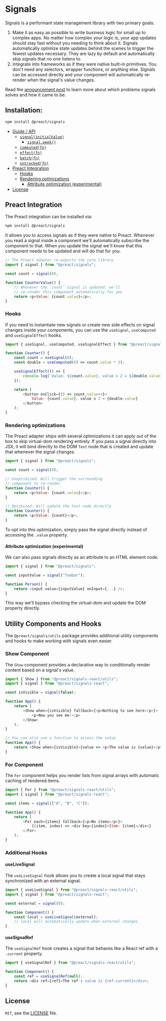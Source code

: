 # Signals

Signals is a performant state management library with two primary goals:

1. Make it as easy as possible to write business logic for small up to complex apps. No matter how complex your logic is, your app updates should stay fast without you needing to think about it. Signals automatically optimize state updates behind the scenes to trigger the fewest updates necessary. They are lazy by default and automatically skip signals that no one listens to.
2. Integrate into frameworks as if they were native built-in primitives. You don't need any selectors, wrapper functions, or anything else. Signals can be accessed directly and your component will automatically re-render when the signal's value changes.

Read the [announcement post](https://preactjs.com/blog/introducing-signals/) to learn more about which problems signals solves and how it came to be.

## Installation:

```sh
npm install @preact/signals
```

- [Guide / API](../../README.md#guide--api)
  - [`signal(initialValue)`](../../README.md#signalinitialvalue)
    - [`signal.peek()`](../../README.md#signalpeek)
  - [`computed(fn)`](../../README.md#computedfn)
  - [`effect(fn)`](../../README.md#effectfn)
  - [`batch(fn)`](../../README.md#batchfn)
  - [`untracked(fn)`](../../README.md#untrackedfn)
- [Preact Integration](#preact-integration)
  - [Hooks](#hooks)
  - [Rendering optimizations](#rendering-optimizations)
    - [Attribute optimization (experimental)](#attribute-optimization-experimental)
- [License](#license)

## Preact Integration

The Preact integration can be installed via:

```sh
npm install @preact/signals
```

It allows you to access signals as if they were native to Preact. Whenever you read a signal inside a component we'll automatically subscribe the component to that. When you update the signal we'll know that this component needs to be updated and will do that for you.

```js
// The Preact adapter re-exports the core library
import { signal } from "@preact/signals";

const count = signal(0);

function CounterValue() {
	// Whenever the `count` signal is updated, we'll
	// re-render this component automatically for you
	return <p>Value: {count.value}</p>;
}
```

### Hooks

If you need to instantiate new signals or create new side effects on signal changes inside your components, you can use the `useSignal`, `useComputed` and `useSignalEffect` hooks.

```js
import { useSignal, useComputed, useSignalEffect } from "@preact/signals";

function Counter() {
	const count = useSignal(0);
	const double = useComputed(() => count.value * 2);

	useSignalEffect(() => {
		console.log(`Value: ${count.value}, value x 2 = ${double.value}`);
	});

	return (
		<button onClick={() => count.value++}>
			Value: {count.value}, value x 2 = {double.value}
		</button>
	);
}
```

### Rendering optimizations

The Preact adapter ships with several optimizations it can apply out of the box to skip virtual-dom rendering entirely. If you pass a signal directly into JSX, it will bind directly to the DOM `Text` node that is created and update that whenever the signal changes.

```js
import { signal } from "@preact/signals";

const count = signal(0);

// Unoptimized: Will trigger the surrounding
// component to re-render
function Counter() {
	return <p>Value: {count.value}</p>;
}

// Optimized: Will update the text node directly
function Counter() {
	return <p>Value: {count}</p>;
}
```

To opt into this optimization, simply pass the signal directly instead of accessing the `.value` property.

#### Attribute optimization (experimental)

We can also pass signals directly as an attribute to an HTML element node.

```js
import { signal } from "@preact/signals";

const inputValue = signal("foobar");

function Person() {
	return <input value={inputValue} onInput={...} />;
}
```

This way we'll bypass checking the virtual-dom and update the DOM property directly.

## Utility Components and Hooks

The `@preact/signals/utils` package provides additional utility components and hooks to make working with signals even easier.

### Show Component

The `Show` component provides a declarative way to conditionally render content based on a signal's value.

```js
import { Show } from "@preact/signals-react/utils";
import { signal } from "@preact/signals-react";

const isVisible = signal(false);

function App() {
	return (
		<Show when={isVisible} fallback={<p>Nothing to see here</p>}>
			<p>Now you see me!</p>
		</Show>
	);
}

// You can also use a function to access the value
function App() {
	return <Show when={isVisible}>{value => <p>The value is {value}</p>}</Show>;
}
```

### For Component

The `For` component helps you render lists from signal arrays with automatic caching of rendered items.

```js
import { For } from "@preact/signals-react/utils";
import { signal } from "@preact/signals-react";

const items = signal(["A", "B", "C"]);

function App() {
	return (
		<For each={items} fallback={<p>No items</p>}>
			{(item, index) => <div key={index}>Item: {item}</div>}
		</For>
	);
}
```

### Additional Hooks

#### useLiveSignal

The `useLiveSignal` hook allows you to create a local signal that stays synchronized with an external signal.

```js
import { useLiveSignal } from "@preact/signals-react/utils";
import { signal } from "@preact/signals-react";

const external = signal(0);

function Component() {
	const local = useLiveSignal(external);
	// local will automatically update when external changes
}
```

#### useSignalRef

The `useSignalRef` hook creates a signal that behaves like a React ref with a `.current` property.

```js
import { useSignalRef } from "@preact/signals-react/utils";

function Component() {
	const ref = useSignalRef(null);
	return <div ref={ref}>The ref's value is {ref.current}</div>;
}
```

## License

`MIT`, see the [LICENSE](../../LICENSE) file.
